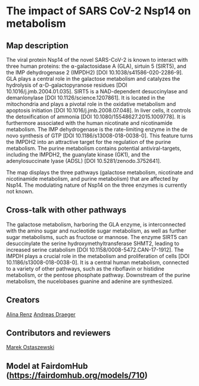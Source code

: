 # The impact of SARS CoV-2 Nsp14 on metabolism

## Map description
The viral protein Nsp14 of the novel SARS-CoV-2 is known to interact with three human proteins: the ⍺-galactosidase A (GLA), sirtuin 5 (SIRT5), and the IMP dehydrogenase 2 (IMPDH2) [DOI 10.1038/s41586-020-2286-9]. GLA plays a central role in the galactose metabolism and catalyzes the hydrolysis of ⍺-D-galactopyranose residues [DOI 10.1016/j.jmb.2004.01.035]. SIRT5 is a NAD-dependent desuccinylase and demanlonylase [DOI 10.1126/science.1207861]. It is located in the mitochondria and plays a pivotal role in the oxidative metabolism and apoptosis initiation [DOI 10.1016/j.jmb.2008.07.048]. In liver cells, it controls the detoxification of ammonia [DOI 10.1080/15548627.2015.1009778]. It is furthermore associated with the human nicotinate and nicotinamide metabolism. The IMP dehydrogenase is the rate-limiting enzyme in the de novo synthesis of GTP [DOI 10.1186/s13008-018-0038-0]. This feature turns the IMPDH2 into an attractive target for the regulation of the purine metabolism. The purine metabolism contains potential antiviral-targets, including the IMPDH2, the guanylate kinase (GK1), and the adenylosuccinate lyase (ADSL) [DOI 10.5281/zenodo.3752641].

The map displays the three pathways (galactose metabolism, nicotinate and nicotinamide metabolism, and purine metabolism) that are affected by Nsp14. The modulating nature of Nsp14 on the three enzymes is currently not known.

## Cross-talk with other pathways
The galactose metabolism, harboring the GLA enzyme, is interconnected with the amino sugar and nucleotide sugar metabolism, as well as further sugar metabolisms, such as fructose or mannose. The enzyme SIRT5 can desuccinylate the serine hydroxymethyltransferase SHMT2, leading to increased serine catabolism [DOI 10.1158/0008-5472.CAN-17-1912]. The IMPDH plays a crucial role in the metabolism and proliferation of cells [DOI 10.1186/s13008-018-0038-0]. It is a central human metabolism, connected to a variety of other pathways, such as the riboflavin or histidine metabolism, or the pentose phosphate pathway. Downstream of the purine metabolism, the nucelobases guanine and adenine are synthesized.

## Creators
[Alina Renz](https://fairdomhub.org/people/1564)
[Andreas Draeger](https://fairdomhub.org/people/1569)

## Contributors and reviewers
[Marek Ostaszewski](https://fairdomhub.org/people/665)

## Model at FairdomHub (https://fairdomhub.org/models/710)
